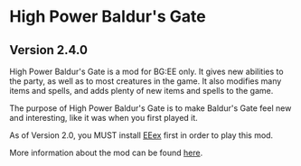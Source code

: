 # High Power Baldur's Gate
## Version 2.4.0

High Power Baldur's Gate is a mod for BG:EE only. It gives new abilities to the party, as well as to most creatures in the game. It also modifies many items and spells, and adds plenty of new items and spells to the game.

The purpose of High Power Baldur's Gate is to make Baldur's Gate feel new and interesting, like it was when you first played it.

As of Version 2.0, you MUST install <a href='https://github.com/Bubb13/EEex/archive/master.zip'>EEex</a> first in order to play this mod.

More information about the mod can be found <a href='https://forums.beamdog.com/discussion/60325/mod-high-power-baldurs-gate-version-1-7/p1
'>here</a>.
